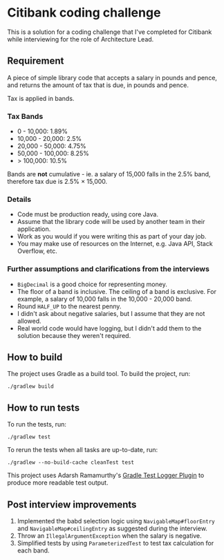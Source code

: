# Citibank coding challenge

This is a solution for a coding challenge that I've completed for Citibank while interviewing for the role of
Architecture Lead.

## Requirement

A piece of simple library code that accepts a salary in pounds and pence, and returns the amount of tax that is due, in
pounds and pence.

Tax is applied in bands.

### Tax Bands

* 0 - 10,000: 1.89%
* 10,000 - 20,000: 2.5%
* 20,000 - 50,000: 4.75%
* 50,000 - 100,000: 8.25%
* &gt; 100,000: 10.5%

Bands are **not** cumulative - ie. a salary of 15,000 falls in the 2.5% band, therefore tax due is 2.5% × 15,000.

### Details

* Code must be production ready, using core Java.
* Assume that the library code will be used by another team in their application.
* Work as you would if you were writing this as part of your day job.
* You may make use of resources on the Internet, e.g. Java API, Stack Overflow, etc.

### Further assumptions and clarifications from the interviews

* `BigDecimal` is a good choice for representing money.
* The floor of a band is inclusive. The ceiling of a band is exclusive. For example, a salary of 10,000 falls in the
  10,000 - 20,000 band.
* Round `HALF_UP` to the nearest penny.
* I didn't ask about negative salaries, but I assume that they are not allowed.
* Real world code would have logging, but I didn't add them to the solution because they weren't required.

## How to build

The project uses Gradle as a build tool. To build the project, run:

    ./gradlew build

## How to run tests

To run the tests, run:

    ./gradlew test

To rerun the tests when all tasks are up-to-date, run:

    ./gradlew --no-build-cache cleanTest test

This project uses Adarsh Ramamurthy's [Gradle Test Logger Plugin](https://github.com/radarsh/gradle-test-logger-plugin)
to produce more readable test output.

## Post interview improvements

1. Implemented the babd selection logic using  `NavigableMap#floorEntry` and `NavigableMap#ceilingEntry` as
   suggested during the interview.
2. Throw an `IllegalArgumentException` when the salary is negative.
3. Simplified tests by using `ParameterizedTest` to test tax calculation for each band.
